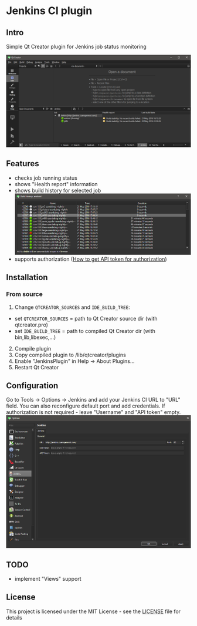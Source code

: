 # Jenkins CI plugin

## Intro
Simple Qt Creator plugin for Jenkins job status monitoring

![](./Screenshots/main_view.png)

## Features
* checks job running status
* shows "Health report" information
* shows build history for selected job
  ![](./Screenshots/build_history.png)
* supports authorization ([How to get API token for authorization](https://wiki.jenkins-ci.org/display/JENKINS/Authenticating+scripted+clients))

## Installation

### From source

1. Change `QTCREATOR_SOURCES` and `IDE_BUILD_TREE`:
 - set `QTCREATOR_SOURCES` = path to Qt Creator source dir (with qtcreator.pro)
 - set `IDE_BUILD_TREE` = path to compiled Qt Creator dir (with bin,lib,libexec,...)
2. Compile plugin
3. Copy compiled plugin to <Qt Creator dir>/lib/qtcreator/plugins
4. Enable "JenkinsPlugin" in Help → About Plugins...
5. Restart Qt Creator

## Configuration
Go to Tools → Options → Jenkins and add your Jenkins CI URL to "URL" field.
You can also reconfigure default port and add credentials. If authorization is
not required - leave "Username" and "API token" empty.
![](./Screenshots/settings.png)

## TODO

* implement "Views" support

## License

This project is licensed under the MIT License - see the [LICENSE](./LICENSE) file for details
